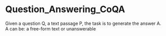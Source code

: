 # Question_Answering_CoQA
Given a question Q, a text passage P, the task is to generate the answer A.  A can be: a free-form text or unanswerable
